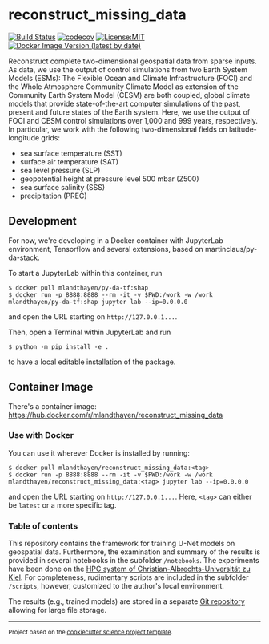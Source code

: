 reconstruct_missing_data
==============================
[![Build Status](https://github.com/MarcoLandtHayen/reconstruct_missing_data/workflows/Tests/badge.svg)](https://github.com/MarcoLandtHayen/reconstruct_missing_data/actions)
[![codecov](https://codecov.io/gh/MarcoLandtHayen/reconstruct_missing_data/branch/main/graph/badge.svg)](https://codecov.io/gh/MarcoLandtHayen/reconstruct_missing_data)
[![License:MIT](https://img.shields.io/badge/License-MIT-lightgray.svg?style=flt-square)](https://opensource.org/licenses/MIT)
[![Docker Image Version (latest by date)](https://img.shields.io/docker/v/mlandthayen/reconstruct_missing_data?label=DockerHub)](https://hub.docker.com/r/mlandthayen/reconstruct_missing_data/tags)


Reconstruct complete two-dimensional geospatial data from sparse inputs.
As data, we use the output of control simulations from two Earth System Models (ESMs):
The Flexible Ocean and Climate Infrastructure (FOCI) and the Whole Atmosphere Community Climate Model as extension of the Community Earth System Model (CESM) are both coupled, global climate models that provide state-of-the-art computer simulations of the past, present and future states of the Earth system. Here, we use the output of FOCI and CESM control simulations over 1,000 and 999 years, respectively. In particular, we work with the following two-dimensional fields on latitude-longitude grids:

- sea surface temperature (SST)
- surface air temperature (SAT)
- sea level pressure (SLP)
- geopotential height at pressure level 500 mbar (Z500)
- sea surface salinity (SSS)
- precipitation (PREC)

## Development

For now, we're developing in a Docker container with JupyterLab environment, Tensorflow and several extensions, based on martinclaus/py-da-stack.

To start a JupyterLab within this container, run
```shell
$ docker pull mlandthayen/py-da-tf:shap
$ docker run -p 8888:8888 --rm -it -v $PWD:/work -w /work mlandthayen/py-da-tf:shap jupyter lab --ip=0.0.0.0
```
and open the URL starting on `http://127.0.0.1...`.

Then, open a Terminal within JupyterLab and run
```shell
$ python -m pip install -e .
```
to have a local editable installation of the package.

## Container Image

There's a container image: https://hub.docker.com/r/mlandthayen/reconstruct_missing_data

### Use with Docker

You can use it wherever Docker is installed by running:
```shell
$ docker pull mlandthayen/reconstruct_missing_data:<tag>
$ docker run -p 8888:8888 --rm -it -v $PWD:/work -w /work mlandthayen/reconstruct_missing_data:<tag> jupyter lab --ip=0.0.0.0
```

and open the URL starting on `http://127.0.0.1...`.
Here, `<tag>` can either be `latest` or a more specific tag.

### Table of contents

This repository contains the framework for training U-Net models on geospatial data. Furthermore, the examination and summary of the results is provided in several notebooks in the subfolder ```/notebooks```. The experiments have been done on the [HPC system of Christian-Albrechts-Universität zu Kiel](https://www.rz.uni-kiel.de/en/our-portfolio/hiperf/nesh). For completeness, rudimentary scripts are included in the subfolder ```/scripts```, however, customized to the author's local environment.

The results (e.g., trained models) are stored in a separate [Git repository](https://git.geomar.de/marco-landt-hayen/reconstruct_missing_data_results) allowing for large file storage.

--------

<p><small>Project based on the <a target="_blank" href="https://github.com/jbusecke/cookiecutter-science-project">cookiecutter science project template</a>.</small></p>

